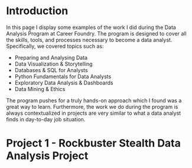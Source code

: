 # Introduction

In this page I display some examples of the work I did during the Data Analysis Program at Career Foundry. The program is designed to cover all the skills, tools, and processes necessary to become a data analyst. Specifically, we covered topics such as:

* Preparing and Analysing Data
* Data Visualization & Storytelling
* Databases & SQL for Analysts
* Python Fundamentals for Data Analysts
* Exploratory Data Analysis & Dashboards
* Data Mining & Ethics

The program pushes for a truly hands-on approach which I found was a great way to learn. Furthermore, the work we do during the program is always contextualized in projects are very similar to what a data analyst finds in day-to-day job situation. 

# Project 1 - Rockbuster Stealth Data Analysis Project
